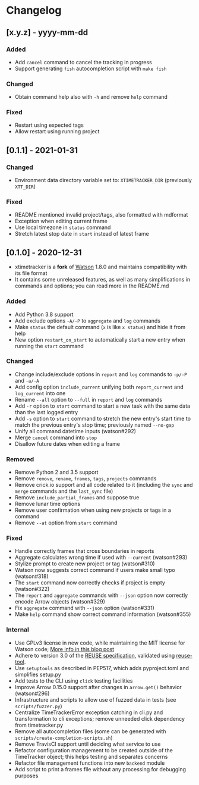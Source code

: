<!--
SPDX-FileCopyrightText: 2020 David Alfonso

SPDX-License-Identifier: GPL-3.0-or-later
-->

# Changelog

## [x.y.z] - yyyy-mm-dd

### Added
- Add `cancel` command to cancel the tracking in progress
- Support generating `fish` autocompletion script with `make fish`

### Changed
- Obtain command help also with `-h` and remove `help` command

### Fixed
- Restart using expected tags
- Allow restart using running project

## [0.1.1] - 2021-01-31

### Changed
- Environment data directory variable set to: `XTIMETRACKER_DIR` (previously `XTT_DIR`)

### Fixed
- README mentioned invalid project/tags, also formatted with mdformat
- Exception when editing current frame
- Use local timezone in `status` command
- Stretch latest stop date in `start` instead of latest frame

## [0.1.0] - 2020-12-31

- xtimetracker is a **fork** of [Watson](https://tailordev.github.io/Watson/) 1.8.0 and maintains compatibility with its file format
- It contains some unreleased features, as well as many simplifications in commands and options; you can read more in the README.md

### Added
- Add Python 3.8 support
- Add exclude options `-A/-P` to `aggregate` and `log` commands
- Make `status` the default command (`x` is like `x status`) and hide it from help
- New option `restart_on_start` to automatically start a new entry when running the `start` command

### Changed
- Change include/exclude options in `report` and `log` commands to `-p/-P` and `-a/-A`
- Add config option `include_current` unifying both `report_current` and `log_current` into one
- Rename `--all` option to `--full` in `report` and `log` commands
- Add `-r` option to `start` command to start a new task with the same data than the last logged entry
- Add `-s` option to `start` command to stretch the new entry's start time to match the previous entry's stop time; previously named `--no-gap`
- Unify all command datetime inputs (watson#292)
- Merge `cancel` command into `stop`
- Disallow future dates when editing a frame

### Removed
- Remove Python 2 and 3.5 support
- Remove `remove`, `rename`, `frames`, `tags`, `projects` commands
- Remove crick.io support and all code related to it (including the `sync` and `merge` commands and the `last_sync` file)
- Remove `include_partial_frames` and suppose true
- Remove lunar time options
- Remove user confirmation when using new projects or tags in a command
- Remove `--at` option from `start` command

### Fixed
- Handle correctly frames that cross boundaries in reports
- Aggregate calculates wrong time if used with `--current` (watson#293)
- Stylize prompt to create new project or tag (watson#310)
- Watson now suggests correct command if users make small typo (watson#318)
- The `start` command now correctly checks if project is empty (watson#322)
- The `report` and `aggregate` commands with `--json` option now correctly encode Arrow objects (watson#329)
- Fix `aggregate` command with `--json` option (watson#331)
- Make `help` command show correct command information (watson#355)

### Internal
- Use GPLv3 license in new code, while maintaining the MIT license for Watson code; [More info in this blog post](https://davidalfonso.es/posts/switching-licenses-from-mit-to-gnu-gpl)
- Adhere to version 3.0 of the [REUSE specification](https://reuse.software/spec/), validated using [reuse-tool](https://github.com/fsfe/reuse-tool).
- Use `setuptools` as described in PEP517, which adds pyproject.toml and simplifies setup.py
- Add tests to the CLI using `click` testing facilities
- Improve Arrow 0.15.0 support after changes in `arrow.get()` behavior (watson#296)
- Infrastructure and scripts to allow use of fuzzed data in tests (see `scripts/fuzzer.py`)
- Centralize TimeTrackerError exception catching in cli.py and transformation to cli exceptions; remove unneeded click dependency from timetracker.py
- Remove all autocompletion files (some can be generated with `scripts/create-completion-scripts.sh`)
- Remove TravisCI support until deciding what service to use
- Refactor configuration management to be created outside of the TimeTracker object; this helps testing and separates concerns
- Refactor file management functions into new `backend` module
- Add script to print a frames file without any processing for debugging purposes

[Unreleased]: https://github.com/davidag/xtimetracker/releases/tag/v0.1.0
